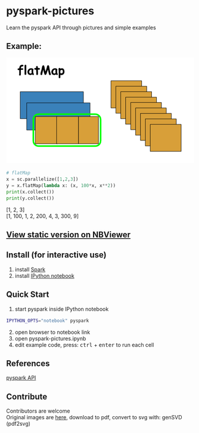 # pyspark-pictures
Learn the pyspark API through pictures and simple examples

## Example:
![example image](./images/readme-example.png)

```python
# flatMap
x = sc.parallelize([1,2,3])
y = x.flatMap(lambda x: (x, 100*x, x**2))
print(x.collect())
print(y.collect())
```
[1, 2, 3]  
[1, 100, 1, 2, 200, 4, 3, 300, 9]  

## [View static version on NBViewer](http://nbviewer.ipython.org/github/jkthompson/pyspark-pictures/blob/master/pySpark-pictures.ipynb)

## Install (for interactive use)
1. install [Spark](https://spark.apache.org/)
2. install [IPython notebook](http://ipython.org/notebook.html)

## Quick Start
1. start pyspark inside IPython notebook
```bash
IPYTHON_OPTS="notebook" pyspark
```
2. open browser to notebook link 
3. open pyspark-pictures.ipynb 
4. edit example code, press: <kbd>ctrl</kbd> + <kbd>enter</kbd> to run each cell 

## References
[pyspark API](http://spark.apache.org/docs/1.2.0/api/python/index.html)

## Contribute
Contributors are welcome  
Original images are [here](https://docs.google.com/presentation/d/1VFX9WMHcYiDidWdY_uYbBIFqYjG6joxN817Y6l-jD5w/edit?usp=sharing), download to pdf, convert to svg with: genSVD (pdf2svg)
